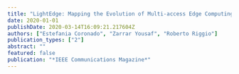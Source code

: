 ```yaml
---
title: "LightEdge: Mapping the Evolution of Multi-access Edge Computing in Cellular Networks"
date: 2020-01-01
publishDate: 2020-03-14T16:09:21.217604Z
authors: ["Estefania Coronado", "Zarrar Yousaf", "Roberto Riggio"]
publication_types: ["2"]
abstract: ""
featured: false
publication: "*IEEE Communications Magazine*"
---
```


